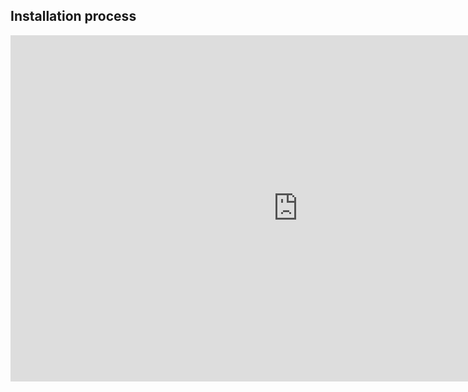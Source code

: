 ## Installation process

<iframe src="https://docs.google.com/presentation/d/e/2PACX-1vQMLaE1VY5tERT32FRj3kt5WG9q1rf0NL7tf10lhdBWHvhzW-o6gZ8fAryaJy-QUdqlv361q51Ovp4k/embed?start=false&loop=false&delayms=9999999" frameborder="0" width="920" height="554" allowfullscreen="true" mozallowfullscreen="true" webkitallowfullscreen="true"></iframe>
